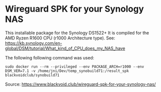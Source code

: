 Wireguard SPK for your Synology NAS
===================================

This installable package for the Synology DS1522+
It is compiled for the AMD Ryzen R1600 CPU (r1000 Architecture type).
See: https://kb.synology.com/en-global/DSM/tutorial/What_kind_of_CPU_does_my_NAS_have


The following following command was used:
```
sudo docker run --rm --privileged --env PACKAGE_ARCH=r1000 --env DSM_VER=7.1 -v /home/jni/Dev/temp_synobuild71:/result_spk blackvoidclub/synobuild71
```

Source:
https://www.blackvoid.club/wireguard-spk-for-your-synology-nas/

